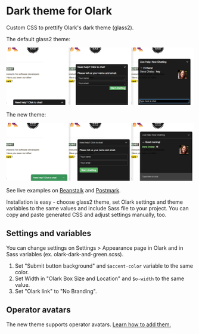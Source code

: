 Dark theme for Olark
====================

Custom CSS to prettify Olark's dark theme (glass2).

The default glass2 theme:

![The default theme](olark-glass2-old.png)

The new theme:

![The new theme](olark-glass2-new.png)

See live examples on [Beanstalk](http://beanstalkapp.com) and [Postmark](https://postmarkapp.com/).

Installation is easy - choose glass2 theme, set Olark settings and theme variables to the same values and include Sass file to your project. You can copy and paste generated CSS and adjust settings manually, too.


Settings and variables
----------------------

You can change settings on Settings > Appearance page in Olark and in Sass variables (ex. olark-dark-and-green.scss).

1. Set "Submit button background" and `$accent-color` variable to the same color.
2. Set Width in "Olark Box Size and Location" and `$o-width` to the same value.
3. Set "Olark link" to "No Branding".


Operator avatars
----------------

The new theme supports operator avatars. [Learn how to add them.](http://www.olark.com/customer/portal/articles/341508-operator-avatars)
